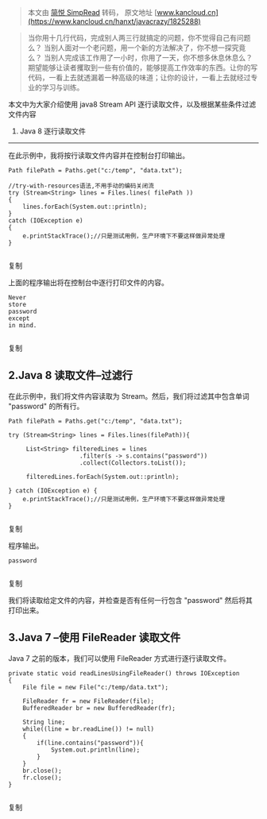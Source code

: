 > 本文由 [简悦 SimpRead](http://ksria.com/simpread/) 转码， 原文地址 [www.kancloud.cn](https://www.kancloud.cn/hanxt/javacrazy/1825288)

> 当你用十几行代码，完成别人两三行就搞定的问题，你不觉得自己有问题么？ 当别人面对一个老问题，用一个新的方法解决了，你不想一探究竟么？ 当别人完成该工作用了一小时，你用了一天，你不想多休息休息么？ 期望能够让读者攫取到一些有价值的，能够提高工作效率的东西。让你的写代码，一看上去就透漏着一种高级的味道；让你的设计，一看上去就经过专业的学习与训练。

本文中为大家介绍使用 java8 Stream API 逐行读取文件，以及根据某些条件过滤文件内容

1. Java 8 逐行读取文件
----------------

在此示例中，我将按行读取文件内容并在控制台打印输出。

```
Path filePath = Paths.get("c:/temp", "data.txt");
 
//try-with-resources语法,不用手动的编码关闭流
try (Stream<String> lines = Files.lines( filePath )) 
{
    lines.forEach(System.out::println);
} 
catch (IOException e) 
{
    e.printStackTrace();//只是测试用例，生产环境下不要这样做异常处理
}


```

复制

上面的程序输出将在控制台中逐行打印文件的内容。

```
Never
store
password
except
in mind.


```

复制

2.Java 8 读取文件–过滤行
-----------------

在此示例中，我们将文件内容读取为 Stream。然后，我们将过滤其中包含单词 "password" 的所有行。

```
Path filePath = Paths.get("c:/temp", "data.txt");
 
try (Stream<String> lines = Files.lines(filePath)){
 
     List<String> filteredLines = lines
                    .filter(s -> s.contains("password"))
                    .collect(Collectors.toList());
      
     filteredLines.forEach(System.out::println);
 
} catch (IOException e) {
    e.printStackTrace();//只是测试用例，生产环境下不要这样做异常处理
}


```

复制

程序输出。

```
password


```

复制

我们将读取给定文件的内容，并检查是否有任何一行包含 "password" 然后将其打印出来。

3.Java 7 –使用 FileReader 读取文件
----------------------------

Java 7 之前的版本，我们可以使用 FileReader 方式进行逐行读取文件。

```
private static void readLinesUsingFileReader() throws IOException 
{
    File file = new File("c:/temp/data.txt");
 
    FileReader fr = new FileReader(file);
    BufferedReader br = new BufferedReader(fr);
 
    String line;
    while((line = br.readLine()) != null)
    {
        if(line.contains("password")){
            System.out.println(line);
        }
    }
    br.close();
    fr.close();
}


```

复制